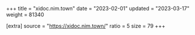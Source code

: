 +++
title = "xidoc.nim.town"
date = "2023-02-01"
updated = "2023-03-17"
weight = 81340

[extra]
source = "https://xidoc.nim.town/"
ratio = 5
size = 79
+++
